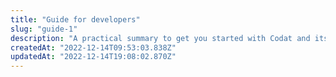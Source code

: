 ```yaml
---
title: "Guide for developers"
slug: "guide-1"
description: "A practical summary to get you started with Codat and its APIs"
createdAt: "2022-12-14T09:53:03.838Z"
updatedAt: "2022-12-14T19:08:02.870Z"
---
```


<!-- [block:html]
{
  "html": "<div>\n    <ul class="card-container col-2">\n        <li class="card">\n            <div class="header">\n                <img src="https://www.codat.io/wp-content/themes/class/dist/images/copy-feature-bullet.svg"\n                    class="mini-icon"/>\n                <h3>Create an account</h3>\n            </div>\n            <p>\n                You need an account and its API key to get started with Codat. It's free and lets you explore and test our API and standardized integrations.\n            </p>\n            <p>    \n                You can <a href="https://signup.codat.io/" target="_blank">sign up</a> for an account immediately, or <a href="https://docs.codat.io/docs/core-account-signup" target="_blank">learn more</a> about creating one.\n            </p>\n        </li>\n\n        <li class="card">\n            <div class="header">\n                <img src="https://www.codat.io/wp-content/themes/class/dist/images/copy-feature-bullet.svg"\n                    class="mini-icon"/>\n                <h3>First steps with Codat</h3>\n            </div>\n            <p>\n                Run through our <a href="https://docs.codat.io/docs/get-started-api" target="_blank">First steps with Codat</a> guide to learn the basics of Codat. \n            </p>\n            <p>\n              You will create a company, link it to Codat's sandbox, and review its financial data to get acquainted with Codat's solution.\n          </p>\n        </li>\n\n        <li class="card">\n            <div class="header">\n                <img src="https://www.codat.io/wp-content/themes/class/dist/images/copy-feature-bullet.svg"\n                    class="mini-icon"/>\n                <h3>Core concepts</h3>\n            </div>\n            <p>\n               Companies, their data connections, and integrations are at the heart of Codat - review these concepts to become fluent with our solution.\n            </p>\n            <p>    \n                <a href="https://docs.codat.io/docs/core-concepts" target="_blank">Review</a> the key concepts & terminology used throughout our documentation.\n            </p>\n        </li>\n      \n        <li class="card">\n            <div class="header">\n                <img src="https://www.codat.io/wp-content/themes/class/dist/images/copy-feature-bullet.svg"\n                    class="mini-icon"/>\n                <h3>Use Codat's API</h3>\n            </div>\n            <p>\n               Completed the first steps and looking for more? Want to build to our APIs directly? Need more technical information on querying, rate limits, and more?\n            </p>\n            <p>    \n                Start using our public endpoints through our <a href="https://docs.codat.io/reference/using-codats-api-1" target="_blank">API Reference</a>.\n            </p>\n        </li>      \n      \n        <li class="card">\n            <div class="header">\n                <img src="https://www.codat.io/wp-content/themes/class/dist/images/copy-feature-bullet.svg"\n                    class="mini-icon"/>\n                <h3>Portal for developers</h3>\n            </div>\n            <p>\n               Manage upcoming deprecations, your organization's API keys, and more, in the <a href="https://app.codat.io/developers/api-keys" target="_blank">Codat Developers</a> space.\n            </p>\n            <p>    \n                This space also provides handy links to various Codat resources that support our developer community.\n            </p>\n        </li>       \n      \n           <li class="card">\n            <div class="header">\n                <img src="https://www.codat.io/wp-content/themes/class/dist/images/copy-feature-bullet.svg"\n                    class="mini-icon"/>\n                <h3>Developer resources</h3>\n            </div>\n            <p>\n               Ready to dive in deeper with Codat? Review our demo apps, tutorials, sample code, starter projects, and other tools to help you build your Codat solution.\n            </p>\n            <p>    \n                <a href="https://docs.codat.io/docs/developer-resources" target="_blank">Take a look</a> at these resources for your next project with Codat.\n            </p>\n        </li>          \n    </ul>\n</div>
 -->
